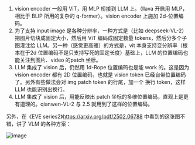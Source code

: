 1. vision encoder 一般用 ViT，用 MLP 桥接到 LLM 上。（llava 开启用 MLP，相比于 BLIP 所用的复杂的 q-former）。vision encoder 上施加 2d-位置编码。
2. 为了支持 input image 是各种分辨率，一种方式是（比如 deepseek-VL-2）把图片切块成固定大小，然后用 ViT 编码成固定数量 tokens，然后分多个子图灌注给 LLM。另一种（感觉更高雅）的方式是，vit 本身支持变分辨率（根本在于2d 位置编码不是只支持写死的固定长度）基础上，LLM 的位置编码也能关注到图片、video 的patch 坐标。
3. LLM 集成了 vision 后，仍然用 1d-Rope 位置编码也是能 work 的。这是因为 vision encoder 都有 2D 位置编码，也就是 vision token 已经自带位置编码了。另外有些做法会对 img patch token 的行尾，加一个 换行 token，这样 LLM 也能识别出换行。
4. LLM 集成了 vision 后，用能反映出 patch 坐标的多维位置编码，直观上是更有道理的。qianwen-VL-2 与 2.5 就用到了这样的位置编码。

另外，在《EVE series2》https://arxiv.org/pdf/2502.06788 中看到的这张图不错，讲了 VLM 的各种方案：

![image](https://github.com/user-attachments/assets/57b97726-a7f4-445c-b09e-c4157b35af23)
